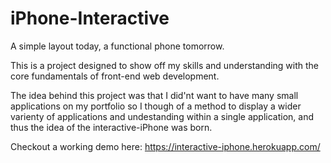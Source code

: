 # iPhone-Interactive
A simple layout today, a functional phone tomorrow.

This is a project designed to show off my skills and understanding with the core fundamentals of front-end web development.

The idea behind this project was that I did'nt want to have many small applications on my portfolio so I though of a method to display a wider varienty of applications and undestanding within a single application, and thus the idea of the interactive-iPhone was born.

Checkout a working demo here: https://interactive-iphone.herokuapp.com/